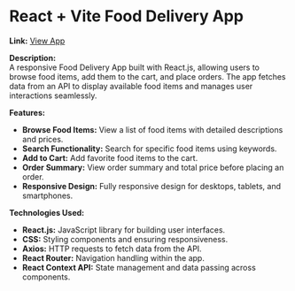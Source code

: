 # React + Vite Food Delivery App      
                                                                                                                      
**Link:** [View App](https://main--fooddel123.netlify.app/)                                                                                                                                                                 
   
**Description:**  
A responsive Food Delivery App built with React.js, allowing users to browse food items, add them to the cart, and place orders. The app fetches data from an API to display available food items and manages user interactions seamlessly.

**Features:**                                                
- **Browse Food Items:** View a list of food items with detailed descriptions and prices.                                                    
- **Search Functionality:** Search for specific food items using keywords.
- **Add to Cart:** Add favorite food items to the cart.
- **Order Summary:** View order summary and total price before placing an order.
- **Responsive Design:** Fully responsive design for desktops, tablets, and smartphones.

**Technologies Used:**
- **React.js:** JavaScript library for building user interfaces.
- **CSS:** Styling components and ensuring responsiveness.
- **Axios:** HTTP requests to fetch data from the API.
- **React Router:** Navigation handling within the app.
- **React Context API:** State management and data passing across components.   
